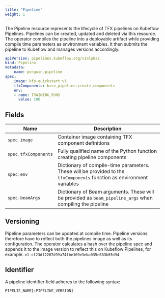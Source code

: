 ```yaml
---
title: "Pipeline"
weight: 1
---
```


The Pipeline resource represents the lifecycle of TFX pipelines on Kubeflow Pipelines.
Pipelines can be created, updated and deleted via this resource.
The operator compiles the pipeline into a deployable artifact while providing compile time parameters as environment variables.
It then submits the pipeline to Kubeflow and manages versions accordingly.

```yaml
apiVersion: pipelines.kubeflow.org/v1alpha2
kind: Pipeline
metadata:
    name: penguin-pipeline
spec:
    image: kfp-quickstart:v1
    tfxComponents: base_pipeline.create_components
    env:
    - name: TRAINING_RUNS
      value: 100
```

## Fields

| Name | Description |
| --- | --- |
| `spec.image` | Container image containing TFX component definitions |
| `spec.tfxComponents` | Fully qualified name of the Python function creating pipeline components |
| `spec.env` | Dictionary of compile-time parameters. These will be provided to the `tfxComponents` function as environment variables |
| `spec.beamArgs` | Dictionary of Beam arguments. These will be provided as `beam_pipeline_args` when compiling the pipeline |

## Versioning

Pipeline parameters can be updated at compile time. Pipeline versions therefore have to reflect both the pipelines image as well as its configuration. The operator calculates a hash over the pipeline spec and appends it to the image version to reflect this on Kubeflow Pipelines, for example: `v1-cf23df2207d99a74fbe169e3eba035e633b65d94`

## Identifier

A pipeline identifier field adheres to the following syntax:

`PIPELIE_NAME[:PIPELINE_VERSION]`
